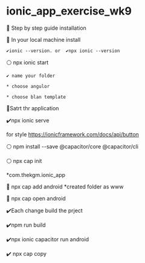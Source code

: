 # ionic_app_exercise_wk9

📌 Step by step guide installation

🔴 In your local machine install

    ✔️ionic --version. or  ✔️npx ionic --version

⚪️ npx ionic start

    ✔️ name your folder

    * choose angulor

    * choose blan template

📌Satrt thr application 

  ✔️npx ionic serve 


  for style 
  https://ionicframework.com/docs/api/button

  ⚪️ npm install --save @capacitor/core @capacitor/cli
  
  ⚪️ npx cap init
   
   *com.thekgm.ionic_app

📌 npx cap add android 
  *created folder as www


📌 npx cap open android

✔️Each change build the prject

✔️npm run build

✔️npx ionic capacitor run android 

✔️ npx cap copy 